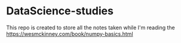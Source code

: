 # DataScience-studies
This repo is created to store all the notes taken while I'm reading the https://wesmckinney.com/book/numpy-basics.html 
